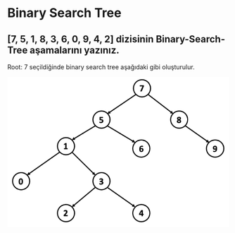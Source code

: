 # Binary Search Tree

## [7, 5, 1, 8, 3, 6, 0, 9, 4, 2] dizisinin Binary-Search-Tree aşamalarını yazınız.

Root: 7 seçildiğinde binary search tree aşağıdaki gibi oluşturulur.

![binary-search-tree](images/binary-search-tree.png)